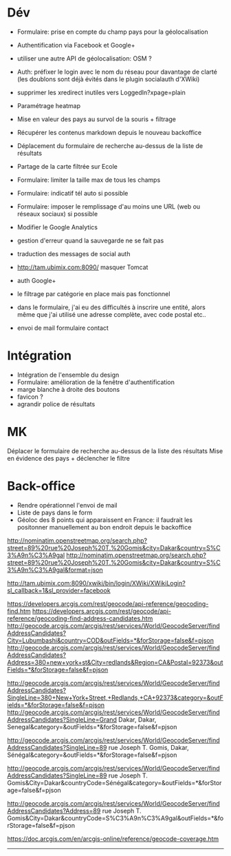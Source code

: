 
# Dév
  - Formulaire: prise en compte du champ pays pour la géolocalisation
  - Authentification via Facebook et Google+
  - utiliser une autre API de géolocalisation: OSM ?
  - Auth: préfixer le login avec le nom du réseau pour davantage de clarté (les doublons sont déjà évités dans le plugin socialauth d'XWiki)
  - supprimer les xredirect inutiles vers LoggedIn?xpage=plain
  - Paramétrage heatmap
  - Mise en valeur des pays au survol de la souris + filtrage
  - Récupérer les contenus markdown depuis le nouveau backoffice
  - Déplacement du formulaire de recherche au-dessus de la liste de résultats
  - Partage de la carte filtrée sur Ecole

  - Formulaire: limiter la taille max de tous les champs
  - Formulaire: indicatif tél auto si possible
  - Formulaire: imposer le remplissage d'au moins une URL (web ou réseaux sociaux) si possible
  - Modifier le Google Analytics
  - gestion d'erreur quand la sauvegarde ne se fait pas
  - traduction des messages de social auth
  - http://tam.ubimix.com:8090/ masquer Tomcat

  - auth Google+
  - le filtrage par catégorie en place mais pas fonctionnel
  - dans le formulaire, j'ai eu des difficultés à inscrire une entité, alors même que j'ai utilisé une adresse complète, avec code postal etc..
  - envoi de mail formulaire contact

# Intégration
  - Intégration de l'ensemble du design
  - Formulaire: amélioration de la fenêtre d'authentification
  - marge blanche à droite des boutons
  - favicon ?
  - agrandir police de résultats

# MK
  Déplacer le formulaire de recherche au-dessus de la liste des résultats
  Mise en évidence des pays + déclencher le filtre

# Back-office
  - Rendre opérationnel l'envoi de mail
  - Liste de pays dans le form
  - Géoloc des 8 points qui apparaissent en France: il faudrait les positonner manuellement au bon endroit depuis le backoffice

http://nominatim.openstreetmap.org/search.php?street=89%20rue%20Joseph%20T.%20Gomis&city=Dakar&country=S%C3%A9n%C3%A9gal
http://nominatim.openstreetmap.org/search.php?street=89%20rue%20Joseph%20T.%20Gomis&city=Dakar&country=S%C3%A9n%C3%A9gal&format=json

  http://tam.ubimix.com:8090/xwiki/bin/login/XWiki/XWikiLogin?sl_callback=1&sl_provider=facebook

  https://developers.arcgis.com/rest/geocode/api-reference/geocoding-find.htm
  https://developers.arcgis.com/rest/geocode/api-reference/geocoding-find-address-candidates.htm
  http://geocode.arcgis.com/arcgis/rest/services/World/GeocodeServer/findAddressCandidates?City=Lubumbashi&country=COD&outFields=*&forStorage=false&f=pjson
  http://geocode.arcgis.com/arcgis/rest/services/World/GeocodeServer/findAddressCandidates?Address=380+new+york+st&City=redlands&Region=CA&Postal=92373&outFields=*&forStorage=false&f=pjson

http://geocode.arcgis.com/arcgis/rest/services/World/GeocodeServer/findAddressCandidates?SingleLine=380+New+York+Street,+Redlands,+CA+92373&category=&outFields=*&forStorage=false&f=pjson
http://geocode.arcgis.com/arcgis/rest/services/World/GeocodeServer/findAddressCandidates?SingleLine=Grand Dakar, Dakar, Senegal&category=&outFields=*&forStorage=false&f=pjson

http://geocode.arcgis.com/arcgis/rest/services/World/GeocodeServer/findAddressCandidates?SingleLine=89 rue Joseph T. Gomis, Dakar, Sénégal&category=&outFields=*&forStorage=false&f=pjson


http://geocode.arcgis.com/arcgis/rest/services/World/GeocodeServer/findAddressCandidates?SingleLine=89 rue Joseph T. Gomis&City=Dakar&countryCode=Sénégal&category=&outFields=*&forStorage=false&f=pjson

http://geocode.arcgis.com/arcgis/rest/services/World/GeocodeServer/findAddressCandidates?Address=89 rue Joseph T. Gomis&City=Dakar&countryCode=S%C3%A9n%C3%A9gal&outFields=*&forStorage=false&f=pjson


https://doc.arcgis.com/en/arcgis-online/reference/geocode-coverage.htm





________________________________
